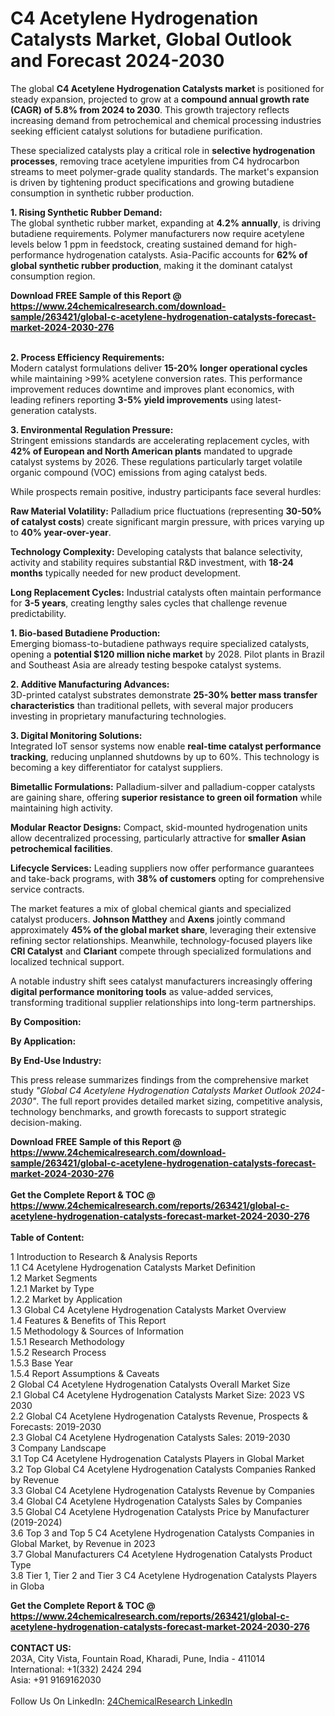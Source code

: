 <h1>C4 Acetylene Hydrogenation Catalysts Market, Global Outlook and Forecast 2024-2030</h1><p>The global <strong>C4 Acetylene Hydrogenation Catalysts market</strong> is positioned for steady expansion, projected to grow at a <strong>compound annual growth rate (CAGR) of 5.8% from 2024 to 2030</strong>. This growth trajectory reflects increasing demand from petrochemical and chemical processing industries seeking efficient catalyst solutions for butadiene purification.</p><p>These specialized catalysts play a critical role in <strong>selective hydrogenation processes</strong>, removing trace acetylene impurities from C4 hydrocarbon streams to meet polymer-grade quality standards. The market's expansion is driven by tightening product specifications and growing butadiene consumption in synthetic rubber production.</p><p><strong>1. Rising Synthetic Rubber Demand:</strong><br>
The global synthetic rubber market, expanding at <strong>4.2% annually</strong>, is driving butadiene requirements. Polymer manufacturers now require acetylene levels below 1 ppm in feedstock, creating sustained demand for high-performance hydrogenation catalysts. Asia-Pacific accounts for <strong>62% of global synthetic rubber production</strong>, making it the dominant catalyst consumption region.</p><div><b>Download FREE Sample of this Report @ 
            <a href="https://www.24chemicalresearch.com/download-sample/263421/global-c-acetylene-hydrogenation-catalysts-forecast-market-2024-2030-276">
            https://www.24chemicalresearch.com/download-sample/263421/global-c-acetylene-hydrogenation-catalysts-forecast-market-2024-2030-276</a></b></div><br><p><strong>2. Process Efficiency Requirements:</strong><br>
Modern catalyst formulations deliver <strong>15-20% longer operational cycles</strong> while maintaining &gt;99% acetylene conversion rates. This performance improvement reduces downtime and improves plant economics, with leading refiners reporting <strong>3-5% yield improvements</strong> using latest-generation catalysts.</p><p><strong>3. Environmental Regulation Pressure:</strong><br>
Stringent emissions standards are accelerating replacement cycles, with <strong>42% of European and North American plants</strong> mandated to upgrade catalyst systems by 2026. These regulations particularly target volatile organic compound (VOC) emissions from aging catalyst beds.</p><p>While prospects remain positive, industry participants face several hurdles:</p><p><strong>Raw Material Volatility:</strong> Palladium price fluctuations (representing <strong>30-50% of catalyst costs</strong>) create significant margin pressure, with prices varying up to <strong>40% year-over-year</strong>.</p><p><strong>Technology Complexity:</strong> Developing catalysts that balance selectivity, activity and stability requires substantial R&amp;D investment, with <strong>18-24 months</strong> typically needed for new product development.</p><p><strong>Long Replacement Cycles:</strong> Industrial catalysts often maintain performance for <strong>3-5 years</strong>, creating lengthy sales cycles that challenge revenue predictability.</p><p><strong>1. Bio-based Butadiene Production:</strong><br>
Emerging biomass-to-butadiene pathways require specialized catalysts, opening a <strong>potential $120 million niche market</strong> by 2028. Pilot plants in Brazil and Southeast Asia are already testing bespoke catalyst systems.</p><p><strong>2. Additive Manufacturing Advances:</strong><br>
3D-printed catalyst substrates demonstrate <strong>25-30% better mass transfer characteristics</strong> than traditional pellets, with several major producers investing in proprietary manufacturing technologies.</p><p><strong>3. Digital Monitoring Solutions:</strong><br>
Integrated IoT sensor systems now enable <strong>real-time catalyst performance tracking</strong>, reducing unplanned shutdowns by up to 60%. This technology is becoming a key differentiator for catalyst suppliers.</p><p><strong>Bimetallic Formulations:</strong> Palladium-silver and palladium-copper catalysts are gaining share, offering <strong>superior resistance to green oil formation</strong> while maintaining high activity.</p><p><strong>Modular Reactor Designs:</strong> Compact, skid-mounted hydrogenation units allow decentralized processing, particularly attractive for <strong>smaller Asian petrochemical facilities</strong>.</p><p><strong>Lifecycle Services:</strong> Leading suppliers now offer performance guarantees and take-back programs, with <strong>38% of customers</strong> opting for comprehensive service contracts.</p><p>The market features a mix of global chemical giants and specialized catalyst producers. <strong>Johnson Matthey</strong> and <strong>Axens</strong> jointly command approximately <strong>45% of the global market share</strong>, leveraging their extensive refining sector relationships. Meanwhile, technology-focused players like <strong>CRI Catalyst</strong> and <strong>Clariant</strong> compete through specialized formulations and localized technical support.</p><p>A notable industry shift sees catalyst manufacturers increasingly offering <strong>digital performance monitoring tools</strong> as value-added services, transforming traditional supplier relationships into long-term partnerships.</p><p><strong>By Composition:</strong></p><p><strong>By Application:</strong></p><p><strong>By End-Use Industry:</strong></p><p>This press release summarizes findings from the comprehensive market study <em>"Global C4 Acetylene Hydrogenation Catalysts Market Outlook 2024-2030"</em>. The full report provides detailed market sizing, competitive analysis, technology benchmarks, and growth forecasts to support strategic decision-making.</p><div><b>Download FREE Sample of this Report @ 
            <a href="https://www.24chemicalresearch.com/download-sample/263421/global-c-acetylene-hydrogenation-catalysts-forecast-market-2024-2030-276">
            https://www.24chemicalresearch.com/download-sample/263421/global-c-acetylene-hydrogenation-catalysts-forecast-market-2024-2030-276</a></b></div><br><div><b>Get the Complete Report & TOC @ 
            <a href="https://www.24chemicalresearch.com/reports/263421/global-c-acetylene-hydrogenation-catalysts-forecast-market-2024-2030-276">
            https://www.24chemicalresearch.com/reports/263421/global-c-acetylene-hydrogenation-catalysts-forecast-market-2024-2030-276</a></b></div><br>
            <b>Table of Content:</b><p>1 Introduction to Research & Analysis Reports<br />
    1.1 C4 Acetylene Hydrogenation Catalysts Market Definition<br />
    1.2 Market Segments<br />
        1.2.1 Market by Type<br />
        1.2.2 Market by Application<br />
    1.3 Global C4 Acetylene Hydrogenation Catalysts Market Overview<br />
    1.4 Features & Benefits of This Report<br />
    1.5 Methodology & Sources of Information<br />
        1.5.1 Research Methodology<br />
        1.5.2 Research Process<br />
        1.5.3 Base Year<br />
        1.5.4 Report Assumptions & Caveats<br />
2 Global C4 Acetylene Hydrogenation Catalysts Overall Market Size<br />
    2.1 Global C4 Acetylene Hydrogenation Catalysts Market Size: 2023 VS 2030<br />
    2.2 Global C4 Acetylene Hydrogenation Catalysts Revenue, Prospects & Forecasts: 2019-2030<br />
    2.3 Global C4 Acetylene Hydrogenation Catalysts Sales: 2019-2030<br />
3 Company Landscape<br />
    3.1 Top C4 Acetylene Hydrogenation Catalysts Players in Global Market<br />
    3.2 Top Global C4 Acetylene Hydrogenation Catalysts Companies Ranked by Revenue<br />
    3.3 Global C4 Acetylene Hydrogenation Catalysts Revenue by Companies<br />
    3.4 Global C4 Acetylene Hydrogenation Catalysts Sales by Companies<br />
    3.5 Global C4 Acetylene Hydrogenation Catalysts Price by Manufacturer (2019-2024)<br />
    3.6 Top 3 and Top 5 C4 Acetylene Hydrogenation Catalysts Companies in Global Market, by Revenue in 2023<br />
    3.7 Global Manufacturers C4 Acetylene Hydrogenation Catalysts Product Type<br />
    3.8 Tier 1, Tier 2 and Tier 3 C4 Acetylene Hydrogenation Catalysts Players in Globa</p><div><b>Get the Complete Report & TOC @ 
            <a href="https://www.24chemicalresearch.com/reports/263421/global-c-acetylene-hydrogenation-catalysts-forecast-market-2024-2030-276">
            https://www.24chemicalresearch.com/reports/263421/global-c-acetylene-hydrogenation-catalysts-forecast-market-2024-2030-276</a></b></div><br><b>CONTACT US:</b><br>
            203A, City Vista, Fountain Road, Kharadi, Pune, India - 411014<br>
            International: +1(332) 2424 294<br>
            Asia: +91 9169162030 <br><br>
            Follow Us On LinkedIn: <a href="https://www.linkedin.com/company/24chemicalresearch/">24ChemicalResearch LinkedIn</a>